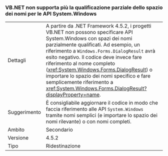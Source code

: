 ### <a name="vbnet-no-longer-supports-partial-namespace-qualification-for-systemwindows-apis"></a>VB.NET non supporta più la qualificazione parziale dello spazio dei nomi per le API System.Windows

|   |   |
|---|---|
|Dettagli|A partire da .NET Framework 4.5.2, i progetti VB.NET non possono specificare API System.Windows con spazi dei nomi parzialmente qualificati. Ad esempio, un riferimento a <code>Windows.Forms.DialogResult</code> avrà esito negativo. Il codice deve invece fare riferimento al nome completo (<xref:System.Windows.Forms.DialogResult>) o importare lo spazio dei nomi specifico e fare semplicemente riferimento a <xref:System.Windows.Forms.DialogResult?displayProperty=name>.|
|Suggerimento|È consigliabile aggiornare il codice in modo che faccia riferimento alle API <code>System.Windows</code> tramite nomi semplici (e importare lo spazio dei nomi rilevante) o con nomi completi.|
|Ambito|Secondario|
|Versione|4.5.2|
|Tipo|Ridestinazione|

